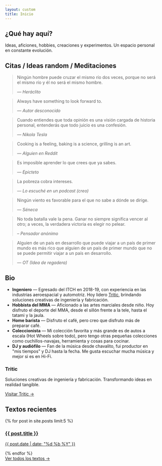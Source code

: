 ```yaml
---
layout: custom
title: Inicio
---
```


<section class="section">
  <h2>¿Qué hay aquí?</h2>
  <p>Ideas, aficiones, hobbies, creaciones y experimentos. Un espacio personal en constante evolución.</p>
</section>

<section class="section quotes-section">
  <h2>Citas / Ideas random / Meditaciones</h2>
  <div class="quotes">
    <blockquote>
      <p>Ningún hombre puede cruzar el mismo río dos veces, porque no será el mismo río y él no será el mismo hombre.</p>
      <cite>— Heráclito</cite>
    </blockquote>
    <blockquote>
      <p>Always have something to look forward to.</p>
      <cite>— Autor desconocido</cite>
    </blockquote>
    <blockquote>
      <p>Cuando entiendes que toda opinión es una visión cargada de historia personal, entenderás que todo juicio es una confesión.</p>
      <cite>— Nikola Tesla</cite>
    </blockquote>
    <blockquote>
      <p>Cooking is a feeling, baking is a science, grilling is an art.</p>
      <cite>— Alguien en Reddit</cite>
    </blockquote>
    <blockquote>
      <p>Es imposible aprender lo que crees que ya sabes.</p>
      <cite>— Epicteto</cite>
    </blockquote>
    <blockquote>
      <p>La pobreza cobra intereses.</p>
      <cite>— Lo escuché en un podcast (creo)</cite>
    </blockquote>
    <blockquote>
      <p>Ningún viento es favorable para el que no sabe a dónde se dirige.</p>
      <cite>— Séneca</cite>
    </blockquote>
    <blockquote>
      <p>No toda batalla vale la pena. Ganar no siempre significa vencer al otro; a veces, la verdadera victoria es elegir no pelear.</p>
      <cite>– Pensador anónimo</cite>
    </blockquote>
    <blockquote>
      <p>Alguien de un país en desarrollo que puede viajar a un país de primer mundo es más rico que alguien de un país de primer mundo que no se puede permitir viajar a un país en desarrollo.</p>
      <cite>— OT (Idea de regadera)</cite>
    </blockquote>
  </div>
</section>

<section class="section bio-section">
  <h2>Bio</h2>
  <ul class="bio-list">
    <li><strong>Ingeniero</strong> — Egresado del ITCH en 2018-19, con experiencia en las industrias aeroespacial y automotriz. Hoy lidero <a href="https://www.tritic3d.com" target="_blank" class="tritic-link">Tritic</a>, brindando soluciones creativas de ingeniería y fabricación.</li>
    <li><strong>Hobbista del MMA</strong> — Aficionado a las artes marciales desde niño. Hoy disfruto el deporte del MMA, desde el sillón frente a la tele, hasta el tatami y la jaula.</li>
    <li><strong>Home barista</strong> — Disfruto el café, pero creo que disfruto más de preparar café.</li>
    <li><strong>Coleccionista</strong> — Mi colección favorita y más grande es de autos a escala (Hot Wheels sobre todo), pero tengo otras pequeñas colecciones como cuchillos-navajas, herramienta y cosas para cocinar.</li>
    <li><strong>DJ y audiófilo</strong> — Fan de la música desde chavalito, fui productor en "mis tiempos" y DJ hasta la fecha. Me gusta escuchar mucha música y mejor si es en Hi-Fi.</li>  </ul>
</section>

<section class="section tritic-section">
  <div class="tritic-card">
    <div class="tritic-content">
      <h3>Tritic</h3>
      <p>Soluciones creativas de ingeniería y fabricación. Transformando ideas en realidad tangible.</p>
      <a href="https://www.tritic3d.com" target="_blank" class="tritic-cta">Visitar Tritic →</a>
    </div>
  </div>
</section>

<section class="section recent-posts-section">
  <h2>Textos recientes</h2>
  <div class="post-carousel">
    {% for post in site.posts limit:5 %}
    <div class="post-card" style="background-image: url('{{ post.image }}');">
      <a href="{{ post.url }}">
        <div class="overlay">
          <h3>{{ post.title }}</h3>
          <p>{{ post.date | date: "%d %b %Y" }}</p>
        </div>
      </a>
    </div>
    {% endfor %}
  </div>
  <a href="/textos" class="ver-todos">Ver todos los textos →</a>
</section>
